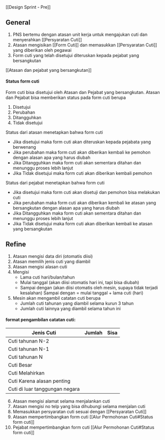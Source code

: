[[Design Sprint - Pre]]

## General
1. PNS bertemu dengan atasan unit kerja untuk mengajukan cuti dan menyerahkan [[Persyaratan Cuti]]
2. Atasan mengisikan [[Form Cuti]] dan memasukkan [[Persyaratan Cuti]] yang diberikan oleh pegawai
3. Form cuti yang telah disetujui diteruskan kepada pejabat yang bersangkutan

[[Atasan dan pejabat yang bersangkutan]] 

#### Status form cuti
Form cuti bisa disetujui oleh Atasan dan Pejabat yang bersangkutan. Atasan dan Pejabat bisa memberikan status pada form cuti berupa
1. Disetujui
2. Perubahan
3. Ditangguhkan
4. Tidak disetujui

Status dari atasan menetapkan bahwa form cuti
- Jika disetujui maka form cuti akan diteruskan kepada pejabata yang berwenang
- Jika perubahan maka form cuti akan diberikan kembali ke pemohon dengan alasan apa yang harus diubah
- Jika Ditangguhkan maka form cuti akan sementara ditahan dan menunggu proses lebih lanjut
- Jika Tidak disetujui maka form cuti akan diberikan kembali pemohon

Status dari pejabat menetapkan bahwa form cuti
- Jika disetujui maka form cuti akan disetuji dan pemohon bisa melakukan cuti
- Jika perubahan maka form cuti akan diberikan kembali ke atasan yang bersangkutan dengan alasan apa yang harus diubah
- Jika Ditangguhkan maka form cuti akan sementara ditahan dan menunggu proses lebih lanjut
- Jika Tidak disetujui maka form cuti akan diberikan kembali ke atasan yang bersangkutan

## Refine
1. Atasan mengisi data diri (otomatis diisi)
2. Atasan memilih jenis cuti yang diambil
3. Atasan mengisi alasan cuti
4. Mengisi
	- Lama cuti hari/bulan/tahun
	- Mulai tanggal (akan diisi otomatis hari ini, tapi bisa diubah)
	- Sampai dengan (akan diisi otomatis oleh mesin, supaya tidak terjadi kesalahan)
	Sampai dengan  = mulai tanggal + lama cuti (hari)
5. Mesin akan mengambil catatan cuti berupa
	- Jumlah cuti tahunan yang diambil selama kurun 3 tahun
	- Jumlah cuti lainnya yang diambil selama tahun ini

#### format pengambilan catatan cuti: 
| Jenis Cuti                     | Jumlah | Sisa |
|--------------------------------|---------|------|
| Cuti tahunan N-2               |         |      |
| Cuti tahunan N-1               |         |      |
| Cuti tahunan N                 |         |      |
| Cuti Besar                     |         |      |
| Cuti Melahirkan                |         |      |
| Cuti Karena alasan penting     |         |      |
| Cuti di luar tanggungan negara |         |      |

6. Atasan mengisi alamat selama menjalankan cuti
7. Atasan mengisi no telp yang bisa dihubungi selama menjalan cuti
8. Memasukkan persyaratan cuti sesuai dengan [[Persyaratan Cuti]]
9. Atasan mempertimbangkan form cuti [[Alur Permohonan Cuti#Status form cuti]]
10. Pejabat mempertimbangkan form cuti [[Alur Permohonan Cuti#Status form cuti]]
